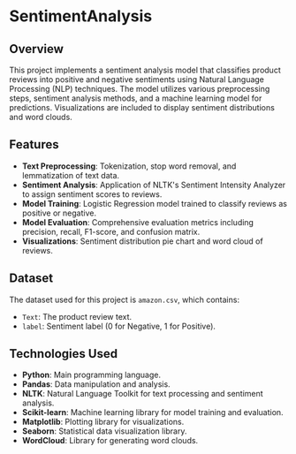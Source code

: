 # SentimentAnalysis


## Overview
This project implements a sentiment analysis model that classifies product reviews into positive and negative sentiments using Natural Language Processing (NLP) techniques. The model utilizes various preprocessing steps, sentiment analysis methods, and a machine learning model for predictions. Visualizations are included to display sentiment distributions and word clouds.

## Features
- **Text Preprocessing**: Tokenization, stop word removal, and lemmatization of text data.
- **Sentiment Analysis**: Application of NLTK's Sentiment Intensity Analyzer to assign sentiment scores to reviews.
- **Model Training**: Logistic Regression model trained to classify reviews as positive or negative.
- **Model Evaluation**: Comprehensive evaluation metrics including precision, recall, F1-score, and confusion matrix.
- **Visualizations**: Sentiment distribution pie chart and word cloud of reviews.

## Dataset
The dataset used for this project is `amazon.csv`, which contains:
- `Text`: The product review text.
- `label`: Sentiment label (0 for Negative, 1 for Positive).

## Technologies Used
- **Python**: Main programming language.
- **Pandas**: Data manipulation and analysis.
- **NLTK**: Natural Language Toolkit for text processing and sentiment analysis.
- **Scikit-learn**: Machine learning library for model training and evaluation.
- **Matplotlib**: Plotting library for visualizations.
- **Seaborn**: Statistical data visualization library.
- **WordCloud**: Library for generating word clouds.

